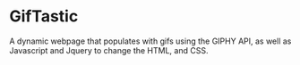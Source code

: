 # GifTastic
A dynamic webpage that populates with gifs using the GIPHY API, as well as Javascript and Jquery to change the HTML, and CSS.
